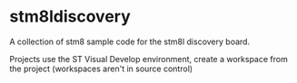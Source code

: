 # stm8ldiscovery
A collection of stm8 sample code for the stm8l discovery board.

Projects use the ST Visual Develop environment, create a workspace from the project (workspaces aren't in source control)
